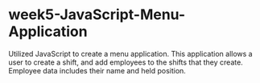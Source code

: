 # week5-JavaScript-Menu-Application
Utilized JavaScript to create a menu application. This application allows a user to create a shift, and add employees to the shifts that they create. Employee data includes their name and held position. 
